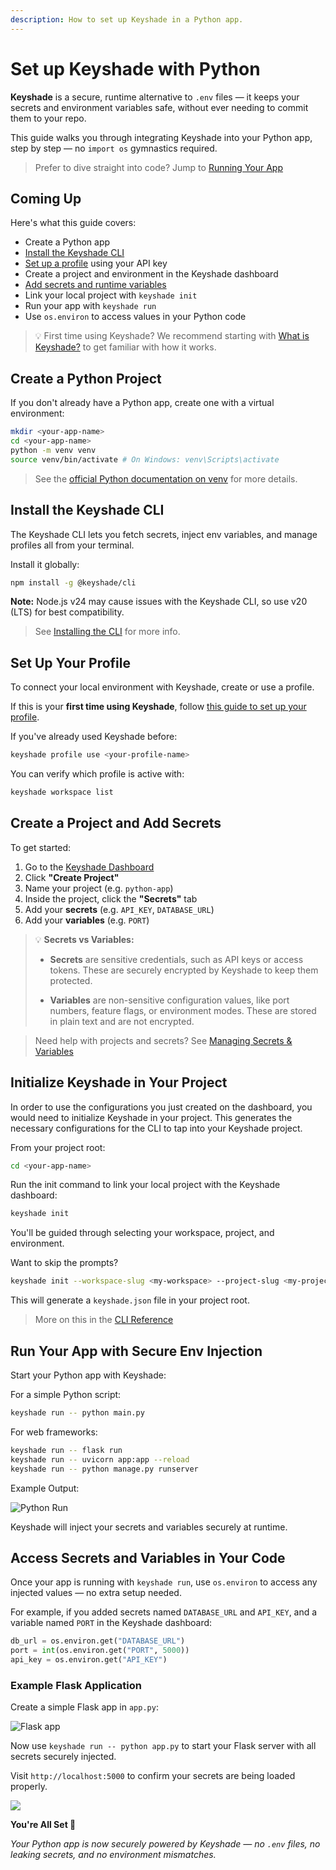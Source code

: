 ```yaml
---
description: How to set up Keyshade in a Python app.
---
```


# Set up Keyshade with Python

**Keyshade** is a secure, runtime alternative to `.env` files — it keeps your secrets and environment variables safe, without ever needing to commit them to your repo.

This guide walks you through integrating Keyshade into your Python app, step by step — no `import os` gymnastics required.

> Prefer to dive straight into code? Jump to [Running Your App](#run-your-app-with-secure-env-injection)

## Coming Up

Here's what this guide covers:

- Create a Python app  
- [Install the Keyshade CLI](/docs/getting-started/installing-the-cli.md)  
- [Set up a profile](/docs/getting-started/setting-up-your-profile.md) using your API key  
- Create a project and environment in the Keyshade dashboard  
- [Add secrets and runtime variables](/docs/getting-started/adding-your-first-secret-and-variable.md)   
- Link your local project with `keyshade init`  
- Run your app with `keyshade run`  
- Use `os.environ` to access values in your Python code

> 💡 First time using Keyshade? We recommend starting with [What is Keyshade?](/docs/getting-started/introduction.md) to get familiar with how it works.

## Create a Python Project

If you don't already have a Python app, create one with a virtual environment:

```bash
mkdir <your-app-name>
cd <your-app-name>
python -m venv venv
source venv/bin/activate # On Windows: venv\Scripts\activate
```

> See the [official Python documentation on venv](https://docs.python.org/3/library/venv.html#how-venv-works) for more details.

## Install the Keyshade CLI

The Keyshade CLI lets you fetch secrets, inject env variables, and manage profiles all from your terminal.

Install it globally:

```bash
npm install -g @keyshade/cli
```

**Note:** Node.js v24 may cause issues with the Keyshade CLI, so use v20 (LTS) for best compatibility.

> See [Installing the CLI](/docs/getting-started/installing-the-cli.md) for more info.

## Set Up Your Profile

To connect your local environment with Keyshade, create or use a profile.

If this is your **first time using Keyshade**, follow [this guide to set up your profile](/docs/getting-started/setting-up-your-profile.md).

If you've already used Keyshade before:

```bash
keyshade profile use <your-profile-name>
```
You can verify which profile is active with:
```bash
keyshade workspace list
```

## Create a Project and Add Secrets

To get started:
1.  Go to the [Keyshade Dashboard](https://app.keyshade.xyz/)
2.  Click **"Create Project"**
3.  Name your project (e.g. `python-app`)
4.  Inside the project, click the **"Secrets"** tab
5.  Add your **secrets** (e.g. `API_KEY`, `DATABASE_URL`)
6.  Add your **variables** (e.g. `PORT`)

> 💡 **Secrets vs Variables:**
>
>* **Secrets** are sensitive credentials, such as API keys or access tokens. These are securely encrypted by Keyshade to keep them protected.
>
>* **Variables** are non-sensitive configuration values, like port numbers, feature flags, or environment modes. These are stored in plain text and are not encrypted.

> Need help with projects and secrets? See [Managing Secrets & Variables](/docs/getting-started/adding-your-first-secret-and-variable.md)

## Initialize Keyshade in Your Project

In order to use the configurations you just created on the dashboard, you would need to initialize Keyshade in your project. This generates the necessary configurations for the CLI to tap into your Keyshade project.

From your project root:

```bash
cd <your-app-name>
```
Run the init command to link your local project with the Keyshade dashboard:

```bash
keyshade init
```

You'll be guided through selecting your workspace, project, and environment.

Want to skip the prompts?

```bash
keyshade init --workspace-slug <my-workspace> --project-slug <my-project> --environment-slug <my-environment> --private-key <my-private-key>
```
This will generate a `keyshade.json` file in your project root.

> More on this in the [CLI Reference](/docs/getting-started/installing-the-cli.md)

## Run Your App with Secure Env Injection

Start your Python app with Keyshade:

For a simple Python script:
```bash
keyshade run -- python main.py
```

For web frameworks:
```bash
keyshade run -- flask run
keyshade run -- uvicorn app:app --reload
keyshade run -- python manage.py runserver
```

Example Output:

![Python Run](../../../blob/keyshade-python-run.png)

Keyshade will inject your secrets and variables securely at runtime.

## Access Secrets and Variables in Your Code

Once your app is running with `keyshade run`, use `os.environ` to access any injected values — no extra setup needed.

For example, if you added secrets named `DATABASE_URL` and `API_KEY`, and a variable named `PORT` in the Keyshade dashboard:

```python
db_url = os.environ.get("DATABASE_URL")
port = int(os.environ.get("PORT", 5000))
api_key = os.environ.get("API_KEY")
```

### Example Flask Application

Create a simple Flask app in `app.py`:

![Flask app](../../../blob/py-guide-code.png)

Now use `keyshade run -- python app.py` to start your Flask server with all secrets securely injected.

Visit `http://localhost:5000` to confirm your secrets are being loaded properly.

![](../../../blob/py-guide-code-output.png)


**You're All Set 🎊**

_Your Python app is now securely powered by Keyshade — no `.env` files, no leaking secrets, and no environment mismatches._